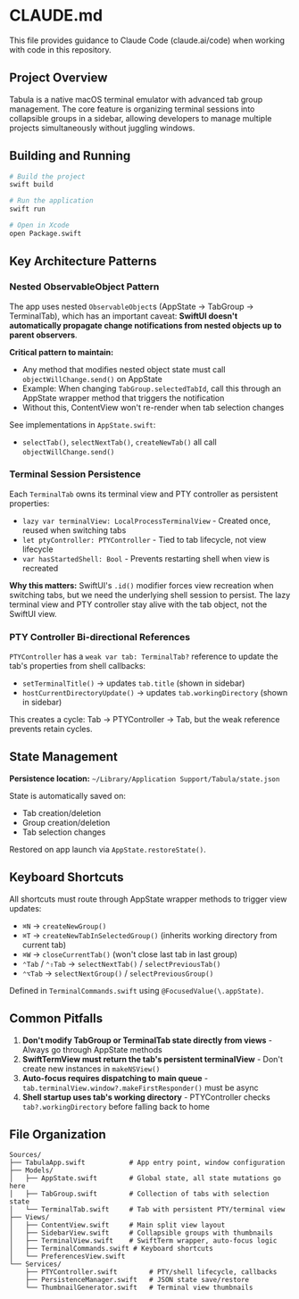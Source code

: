 # CLAUDE.md

This file provides guidance to Claude Code (claude.ai/code) when working with code in this repository.

## Project Overview

Tabula is a native macOS terminal emulator with advanced tab group management. The core feature is organizing terminal sessions into collapsible groups in a sidebar, allowing developers to manage multiple projects simultaneously without juggling windows.

## Building and Running

```bash
# Build the project
swift build

# Run the application
swift run

# Open in Xcode
open Package.swift
```

## Key Architecture Patterns

### Nested ObservableObject Pattern

The app uses nested `ObservableObject`s (AppState → TabGroup → TerminalTab), which has an important caveat: **SwiftUI doesn't automatically propagate change notifications from nested objects up to parent observers**.

**Critical pattern to maintain:**
- Any method that modifies nested object state must call `objectWillChange.send()` on AppState
- Example: When changing `TabGroup.selectedTabId`, call this through an AppState wrapper method that triggers the notification
- Without this, ContentView won't re-render when tab selection changes

See implementations in `AppState.swift`:
- `selectTab()`, `selectNextTab()`, `createNewTab()` all call `objectWillChange.send()`

### Terminal Session Persistence

Each `TerminalTab` owns its terminal view and PTY controller as persistent properties:
- `lazy var terminalView: LocalProcessTerminalView` - Created once, reused when switching tabs
- `let ptyController: PTYController` - Tied to tab lifecycle, not view lifecycle
- `var hasStartedShell: Bool` - Prevents restarting shell when view is recreated

**Why this matters:** SwiftUI's `.id()` modifier forces view recreation when switching tabs, but we need the underlying shell session to persist. The lazy terminal view and PTY controller stay alive with the tab object, not the SwiftUI view.

### PTY Controller Bi-directional References

`PTYController` has a `weak var tab: TerminalTab?` reference to update the tab's properties from shell callbacks:
- `setTerminalTitle()` → updates `tab.title` (shown in sidebar)
- `hostCurrentDirectoryUpdate()` → updates `tab.workingDirectory` (shown in sidebar)

This creates a cycle: Tab → PTYController → Tab, but the weak reference prevents retain cycles.

## State Management

**Persistence location:** `~/Library/Application Support/Tabula/state.json`

State is automatically saved on:
- Tab creation/deletion
- Group creation/deletion
- Tab selection changes

Restored on app launch via `AppState.restoreState()`.

## Keyboard Shortcuts

All shortcuts must route through AppState wrapper methods to trigger view updates:
- `⌘N` → `createNewGroup()`
- `⌘T` → `createNewTabInSelectedGroup()` (inherits working directory from current tab)
- `⌘W` → `closeCurrentTab()` (won't close last tab in last group)
- `⌃Tab` / `⌃⇧Tab` → `selectNextTab()` / `selectPreviousTab()`
- `⌃⌥Tab` → `selectNextGroup()` / `selectPreviousGroup()`

Defined in `TerminalCommands.swift` using `@FocusedValue(\.appState)`.

## Common Pitfalls

1. **Don't modify TabGroup or TerminalTab state directly from views** - Always go through AppState methods
2. **SwiftTermView must return the tab's persistent terminalView** - Don't create new instances in `makeNSView()`
3. **Auto-focus requires dispatching to main queue** - `tab.terminalView.window?.makeFirstResponder()` must be async
4. **Shell startup uses tab's working directory** - PTYController checks `tab?.workingDirectory` before falling back to home

## File Organization

```
Sources/
├── TabulaApp.swift           # App entry point, window configuration
├── Models/
│   ├── AppState.swift        # Global state, all state mutations go here
│   ├── TabGroup.swift        # Collection of tabs with selection state
│   └── TerminalTab.swift     # Tab with persistent PTY/terminal view
├── Views/
│   ├── ContentView.swift     # Main split view layout
│   ├── SidebarView.swift     # Collapsible groups with thumbnails
│   ├── TerminalView.swift    # SwiftTerm wrapper, auto-focus logic
│   ├── TerminalCommands.swift # Keyboard shortcuts
│   └── PreferencesView.swift
└── Services/
    ├── PTYController.swift        # PTY/shell lifecycle, callbacks
    ├── PersistenceManager.swift   # JSON state save/restore
    └── ThumbnailGenerator.swift   # Terminal view thumbnails
```
